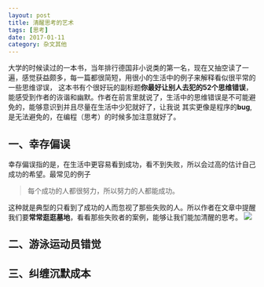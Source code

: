 ```yaml
---
layout: post
title: 清醒思考的艺术
tags: [思考]
date: 2017-01-11
category: 杂文其他
---
```

大学的时候读过的一本书，当年排行德国非小说类的第一名，现在又抽空读了一遍，感觉获益颇多，每一篇都很简短，用很小的生活中的例子来解释看似很平常的一些思维谬误，
这本书有个很好玩的副标题**你最好让别人去犯的52个思维错误**，能感受到作者的诙谐和幽默。作者在前言里就说了，生活中的思维错误是不可能避免的，能够意识到并且尽量在生活中少犯就好了，让我说
其实更像是程序的**bug**,是无法避免的，在编程（思考）的时候多加注意就好了。

## 一、幸存偏误

幸存偏误指的是，在生活中更容易看到成功，看不到失败，所以会过高的估计自己成功的希望。最常见的例子

>每个成功的人都很努力，所以努力的人都能成功。

这种就是典型的只看到了成功的人而忽视了那些失败的人。所以作者在文章中提醒我们要**常常逛逛墓地**，看看那些失败者的案例，能够让我们能加清醒的思考。
![](http://ww1.sinaimg.cn/large/787edccfgw1fbn46w05irj20dw0l5abl.jpg)

## 二、游泳运动员错觉

<!-- more -->

## 三、纠缠沉默成本

